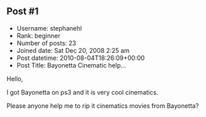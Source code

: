 ## Post #1
- Username: stephanehl
- Rank: beginner
- Number of posts: 23
- Joined date: Sat Dec 20, 2008 2:25 am
- Post datetime: 2010-08-04T18:26:09+00:00
- Post Title: Bayonetta Cinematic help...

Hello,

I got Bayonetta on ps3 and it is very cool cinematics.

Please anyone help me to rip it cinematics movies from Bayonetta?
